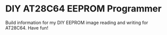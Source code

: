 # DIY AT28C64 EEPROM Programmer
Build information for my DIY EEPROM image reading and writing for AT28C64.
Have fun!
